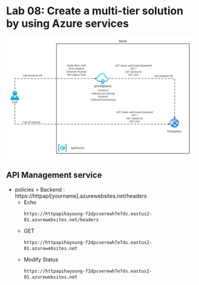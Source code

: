 # Lab 08: Create a multi-tier solution by using Azure services

![alt text](../img/LAB08-1.png)

## API Management service
- policies > Backend : https://httpapi[yourname].azurewebsites.net/headers
  - Echo
    ```
    https://httpapihayoung-f2dpcverewh7e7ds.eastus2-01.azurewebsites.net/headers
    ```
  - GET
    ```
    https://httpapihayoung-f2dpcverewh7e7ds.eastus2-01.azurewebsites.net
    ```
  - Modify Status
    ```
    https://httpapihayoung-f2dpcverewh7e7ds.eastus2-01.azurewebsites.net
    ```